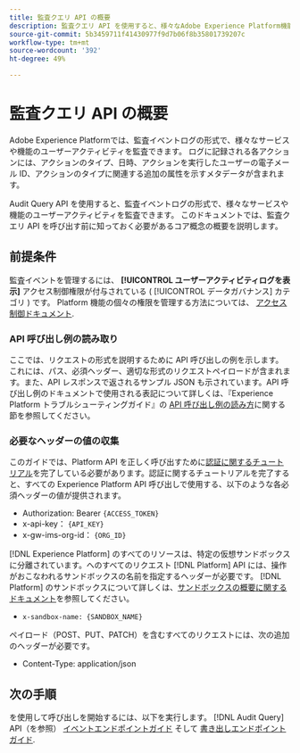 ```yaml
---
title: 監査クエリ API の概要
description: 監査クエリ API を使用すると、様々なAdobe Experience Platform機能の指標データを取得できます。 このドキュメントでは、監査クエリ API を呼び出す前に知っておく必要があるコア概念の概要を説明します。
source-git-commit: 5b3459711f41430977f9d7b06f8b35801739207c
workflow-type: tm+mt
source-wordcount: '392'
ht-degree: 49%

---
```


# 監査クエリ API の概要

Adobe Experience Platformでは、監査イベントログの形式で、様々なサービスや機能のユーザーアクティビティを監査できます。 ログに記録される各アクションには、アクションのタイプ、日時、アクションを実行したユーザーの電子メール ID、アクションのタイプに関連する追加の属性を示すメタデータが含まれます。

Audit Query API を使用すると、監査イベントログの形式で、様々なサービスや機能のユーザーアクティビティを監査できます。 このドキュメントでは、監査クエリ API を呼び出す前に知っておく必要があるコア概念の概要を説明します。

## 前提条件

監査イベントを管理するには、 **[!UICONTROL ユーザーアクティビティログを表示]** アクセス制御権限が付与されている ( [!UICONTROL データガバナンス] カテゴリ ) です。 Platform 機能の個々の権限を管理する方法については、 [アクセス制御ドキュメント](../../../../access-control/home.md).

### API 呼び出し例の読み取り

ここでは、リクエストの形式を説明するために API 呼び出しの例を示します。これには、パス、必須ヘッダー、適切な形式のリクエストペイロードが含まれます。また、API レスポンスで返されるサンプル JSON も示されています。API 呼び出し例のドキュメントで使用される表記について詳しくは、『Experience Platform トラブルシューティングガイド』の [API 呼び出し例の読み方](../../../../landing/troubleshooting.md#how-do-i-format-an-api-request)に関する節を参照してください。

### 必要なヘッダーの値の収集

このガイドでは、Platform API を正しく呼び出すために[認証に関するチュートリアル](https://experienceleague.adobe.com/docs/experience-platform/landing/platform-apis/api-authentication.html?lang=ja)を完了している必要があります。認証に関するチュートリアルを完了すると、すべての Experience Platform API 呼び出しで使用する、以下のような各必須ヘッダーの値が提供されます。

* Authorization: Bearer `{ACCESS_TOKEN}`
* x-api-key： `{API_KEY}`
* x-gw-ims-org-id： `{ORG_ID}`

[!DNL Experience Platform] のすべてのリソースは、特定の仮想サンドボックスに分離されています。へのすべてのリクエスト [!DNL Platform] API には、操作がおこなわれるサンドボックスの名前を指定するヘッダーが必要です。 [!DNL Platform] のサンドボックスについて詳しくは、[サンドボックスの概要に関するドキュメント](../../../../sandboxes/home.md)を参照してください。

* `x-sandbox-name: {SANDBOX_NAME}`

ペイロード（POST、PUT、PATCH）を含むすべてのリクエストには、次の追加のヘッダーが必要です。

* Content-Type: application/json

## 次の手順

を使用して呼び出しを開始するには、以下を実行します。 [!DNL Audit Query] API（を参照） [イベントエンドポイントガイド](./events.md) そして [書き出しエンドポイントガイド](./export.md).
